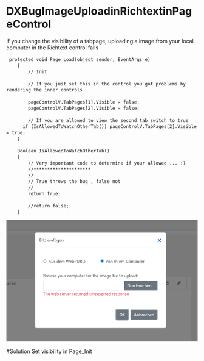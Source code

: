 # DXBugImageUploadinRichtextinPageControl

If you change the visibility of a tabpage, uploading a image from your local computer in the Richtext control fails

```
 protected void Page_Load(object sender, EventArgs e)
    {
        // Init

        // If you just set this in the control you got problems by rendering the inner controls

        pageControlV.TabPages[1].Visible = false;
        pageControlV.TabPages[2].Visible = false;

        // If you are allowed to view the second tab switch to true
      if (IsAllowedToWatchOtherTab()) pageControlV.TabPages[2].Visible = true;
    }

    Boolean IsAllowedToWatchOtherTab()
    {
        // Very important code to determine if your allowed ... :)
        //*********************
        //
        // True throws the bug , false not
        //
        return true;

        //return false;
    }

```


![Image Screenshot](expetion.PNG)

#Solution
Set visibility in Page_Init
